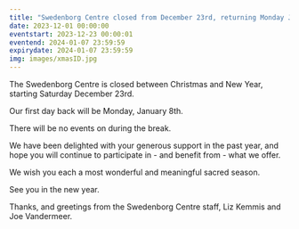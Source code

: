 ```yaml
---
title: "Swedenborg Centre closed from December 23rd, returning Monday January 8th"
date: 2023-12-01 00:00:00
eventstart: 2023-12-23 00:00:01
eventend: 2024-01-07 23:59:59
expirydate: 2024-01-07 23:59:59
img: images/xmasID.jpg
---
```


The Swedenborg Centre is closed between Christmas and New Year, starting Saturday December 23rd. 

Our first day back will be Monday, January 8th.

There will be no events on during the break.

We have been delighted with your generous support in the past year, and hope you will continue to participate in - and benefit from - what we offer.

We wish you each a most wonderful and meaningful sacred season.

See you in the new year.

Thanks, and greetings from the Swedenborg Centre staff, Liz Kemmis and Joe Vandermeer.